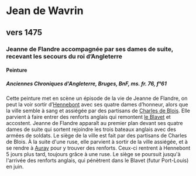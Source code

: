 # Jean de Wavrin

## vers 1475

### Jeanne de Flandre accompagnée par ses dames de suite, recevant les secours du roi d’Angleterre

#### Peinture

##### Anciennes Chroniques d'Angleterre, Bruges, BnF, ms. fr. 76, f°61

Cette peinture met en scène un épisode de la vie de Jeanne de Flandre, on peut la voir sortir d’[Hennebont](#/Glossaire) avec ses quatre dames d’honneur, alors que la ville semble à sang et assiégée par des partisans de [Charles de Blois](#/Glossaire). Elle parvient à faire entrer des renforts anglais qui remontent [le Blavet](#/Glossaire) et accostent. Jeanne de Flandre apparaît au premier plan devant ses quatre dames de suite qui sortent rejoindre les trois bateaux anglais avec des armées de soldats. Le siège de la ville est fait par des partisans de Charles de Blois. À la suite d'une ruse, elle parvient à sortir de la ville assiégée, et à se rendre à [Auray](#/Glossaire) pour y trouver des renforts. Ceux-ci rentrent à Hennebont 5 jours plus tard, toujours grâce à une ruse. Le siège se poursuit jusqu'à l'arrivée des renforts anglais, qui pénètrent dans le Blavet (futur Port-Louis) en juin.